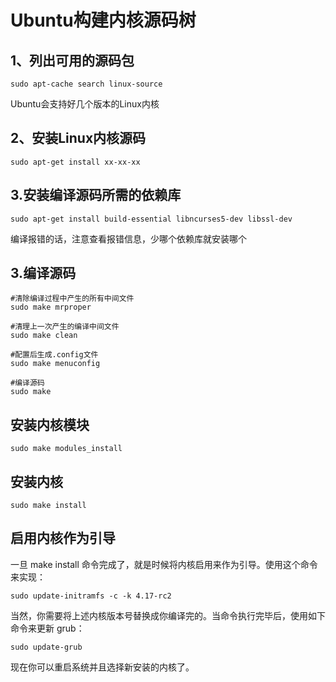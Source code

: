 # Ubuntu构建内核源码树

## 1、列出可用的源码包
```shell
sudo apt-cache search linux-source
```
Ubuntu会支持好几个版本的Linux内核

## 2、安装Linux内核源码

```shell
sudo apt-get install xx-xx-xx
```

## 3.安装编译源码所需的依赖库
```
sudo apt-get install build-essential libncurses5-dev libssl-dev
```

编译报错的话，注意查看报错信息，少哪个依赖库就安装哪个

## 3.编译源码

```
#清除编译过程中产生的所有中间文件
sudo make mrproper

#清理上一次产生的编译中间文件
sudo make clean

#配置后生成.config文件
sudo make menuconfig

#编译源码
sudo make
```

## 安装内核模块

```
sudo make modules_install
```

## 安装内核

```
sudo make install
```

## 启用内核作为引导

一旦 make install 命令完成了，就是时候将内核启用来作为引导。使用这个命令来实现：
```
sudo update-initramfs -c -k 4.17-rc2
```

当然，你需要将上述内核版本号替换成你编译完的。当命令执行完毕后，使用如下命令来更新 grub：

```
sudo update-grub
```

现在你可以重启系统并且选择新安装的内核了。